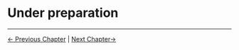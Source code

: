 #  Under preparation









---

[← Previous Chapter](../6.3-ROS2/6.3.4-Basic_Functions.md) | [Next Chapter→](../6.5-CommunicationProtocolPackage/6.5-communication1.md)
